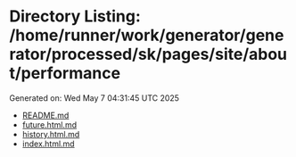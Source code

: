 # Directory Listing: /home/runner/work/generator/generator/processed/sk/pages/site/about/performance
Generated on: Wed May  7 04:31:45 UTC 2025

- [README.md](README.md)
- [future.html.md](future.html.md)
- [history.html.md](history.html.md)
- [index.html.md](index.html.md)
